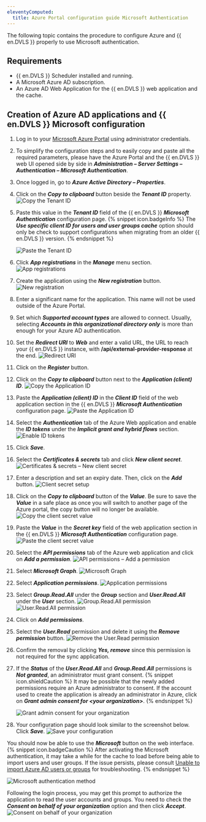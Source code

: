```yaml
---
eleventyComputed:
  title: Azure Portal configuration guide Microsoft Authentication
---
```

The following topic contains the procedure to configure Azure and {{ en.DVLS }} properly to use Microsoft authentication.
## Requirements
* {{ en.DVLS }} Scheduler installed and running.
* A Microsoft Azure AD subscription.
* An Azure AD Web Application for the {{ en.DVLS }} web application and the cache.
## Creation of Azure AD applications and {{ en.DVLS }} Microsoft configuration
1. Log in to your [Microsoft Azure Portal](https://portal.azure.com) using administrator credentials.
1. To simplify the configuration steps and to easily copy and paste all the required parameters, please have the Azure Portal and the {{ en.DVLS }} web UI opened side by side in ***Administration – Server Settings – Authentication – Microsoft Authentication***.
1. Once logged in, go to ***Azure Active Directory – Properties***.
1. Click on the ***Copy to clipboard*** button beside the ***Tenant ID*** property.
![Copy the Tenant ID](https://cdnweb.devolutions.net/docs/docs_en_kb_KB4401.png)
1. Paste this value in the ***Tenant ID*** field of the {{ en.DVLS }} ***Microsoft Authentication*** configuration page.
   {% snippet icon.badgeInfo %}
   The ***Use specific client ID for users and user groups cache*** option should only be check to support configurations when migrating from an older {{ en.DVLS }} version.
   {% endsnippet %}

   ![Paste the Tenant ID](https://cdnweb.devolutions.net/docs/docs_en_kb_KB4982.png)

1. Click ***App registrations*** in the ***Manage*** menu section.
![App registrations](https://cdnweb.devolutions.net/docs/docs_en_kb_KB4403.png)
1. Create the application using the ***New registration*** button.
![New registration](https://cdnweb.devolutions.net/docs/docs_en_kb_KB4404.png)
1. Enter a significant name for the application. This name will not be used outside of the Azure Portal.

1. Set which ***Supported account types*** are allowed to connect. Usually, selecting ***Accounts in this organizational directory only*** is more than enough for your Azure AD authentication.

1. Set the ***Redirect URI*** to ***Web*** and enter a valid URL, the URL to reach your {{ en.DVLS }} instance, with **/api/external-provider-response** at the end.
![Redirect URI](https://cdnweb.devolutions.net/docs/docs_en_kb_KB5010.png)
1. Click on the ***Register*** button.

1. Click on the ***Copy to clipboard*** button next to the ***Application (client) ID***.
![Copy the Application ID](https://cdnweb.devolutions.net/docs/docs_en_kb_KB4407.png)
1. Paste the ***Application (client) ID*** in the ***Client ID*** field of the web application section in the {{ en.DVLS }} ***Microsoft Authentication*** configuration page.
![Paste the Application ID](https://cdnweb.devolutions.net/docs/docs_en_kb_KB4984.png)
1. Select the ***Authentication*** tab of the Azure Web application and enable the ***ID tokens*** under the ***Implicit grant and hybrid flows*** section.
![Enable ID tokens](https://cdnweb.devolutions.net/docs/docs_en_kb_KB4418.png)
1. Click ***Save***.

1. Select the ***Certificates & secrets*** tab and click ***New client secret***.
![Certificates & secrets – New client secret](https://cdnweb.devolutions.net/docs/docs_en_kb_KB5011.png)
1. Enter a description and set an expiry date. Then, click on the ***Add*** button.
![Client secret setup](https://cdnweb.devolutions.net/docs/docs_en_kb_KB4423.png)
1. Click on the ***Copy to clipboard*** button of the ***Value***. Be sure to save the ***Value*** in a safe place as once you will switch to another page of the Azure portal, the copy button will no longer be available.
![Copy the client secret value](https://cdnweb.devolutions.net/docs/docs_en_kb_KB4424.png)
1. Paste the ***Value*** in the ***Secret key*** field of the web application section in the {{ en.DVLS }} ***Microsoft Authentication*** configuration page.
![Paste the client secret value](https://cdnweb.devolutions.net/docs/docs_en_kb_KB4985.png)
1. Select the ***API permissions*** tab of the Azure web application and click on ***Add a permission***.
![API permissions – Add a permission](https://cdnweb.devolutions.net/docs/docs_en_kb_KB4427.png)
1. Select ***Microsoft Graph***.
![Microsoft Graph](https://cdnweb.devolutions.net/docs/docs_en_kb_KB4428.png)
1. Select ***Application permissions***.
![Application permissions](https://cdnweb.devolutions.net/docs/docs_en_kb_KB4429.png)
1. Select ***Group.Read.All*** under the ***Group*** section and ***User.Read.All*** under the ***User*** section.
![Group.Read.All permission](https://cdnweb.devolutions.net/docs/docs_en_kb_KB4986.png)
![User.Read.All permission](https://cdnweb.devolutions.net/docs/docs_en_kb_KB4987.png)
1. Click on ***Add permissions***.
1. Select the ***User.Read*** permission and delete it using the ***Remove permission*** button.
![Remove the User.Read permission](https://cdnweb.devolutions.net/docs/docs_en_kb_KB4432.png)
1. Confirm the removal by clicking ***Yes, remove*** since this permission is not required for the sync application.

1. If the ***Status*** of the ***User.Read.All*** and ***Group.Read.All*** permissions is ***Not granted***, an administrator must grant consent.
   {% snippet icon.shieldCaution %}
   It may be possible that the newly added permissions require an Azure administrator to consent. If the account used to create the application is already an administrator in Azure, click on ***Grant admin consent for &lt;your organization&gt;***.
   {% endsnippet %}

   ![Grant admin consent for your organization](https://cdnweb.devolutions.net/docs/docs_en_kb_KB8010.png)
1. Your configuration page should look similar to the screenshot below. Click ***Save***.
![Save your configuration](https://cdnweb.devolutions.net/docs/docs_en_kb_KB4981.png)

You should now be able to use the ***Microsoft*** button on the web interface.
{% snippet icon.badgeCaution %}
After activating the Microsoft authentication, it may take a while for the cache to load before being able to import users and user groups. If the issue persists, please consult [Unable to import Azure AD users or groups](/kb/devolutions-server/troubleshooting-articles/unable-import-azure-ad-users-groups/) for troubleshooting.
{% endsnippet %}

![Microsoft authentication method](https://cdnweb.devolutions.net/docs/docs_en_kb_KB4980.png)

Following the login process, you may get this prompt to authorize the application to read the user accounts and groups. You need to check the ***Consent on behalf of your organization*** option and then click ***Accept***.
![Consent on behalf of your organization](https://cdnweb.devolutions.net/docs/docs_en_kb_KB8108.png)
